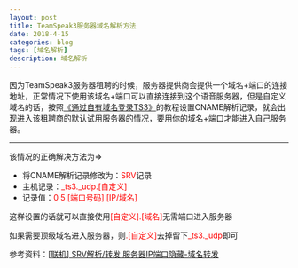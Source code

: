 ```yaml
---
layout: post
title: TeamSpeak3服务器域名解析方法
date: 2018-4-15
categories: blog
tags: [域名解析]
description: 域名解析
---
```


因为TeamSpeak3服务器租聘的时候，服务器提供商会提供一个域名+端口的连接地址，正常情况下使用该域名+端口可以直接连接到这个语音服务器，但是自定义域名的话，按照[《通过自有域名登录TS3》](http://ts1.cn/problem/ts3/213.html)的教程设置CNAME解析记录，就会出现进入该租聘商的默认试用服务器的情况，要用你的域名+端口才能进入自己服务器。

----

该情况的正确解决方法为=>

- 将CNAME解析记录修改为：<span style="color:red">SRV</span>记录
- 主机记录：<span style="color:red">_ts3._udp.[自定义]</span>
- 记录值：<span style="color:red">0 5 [端口号码] [IP/域名]</span>

这样设置的话就可以直接使用<span style="color:red">[自定义].[域名]</span>无需端口进入服务器

如果需要顶级域名进入服务器，则<span style="color:red">.[自定义]</span>去掉留下<span style="color:red">_ts3._udp</span>即可


参考资料：[[联机] SRV解析/转发 服务器IP端口隐藏-域名转发](http://www.zuimc.com/forum.php?mod=viewthread&tid=47131&highlight=ip)
